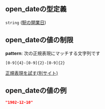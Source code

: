 ## open\_dateの型定義

`string` ([駅の開業日](station-駅オブジェクト-properties-駅の開業日.md))

## open\_dateの値の制限

**pattern**: 次の正規表現にマッチする文字列です

```regexp
[0-9]{4}-[0-9]{2}-[0-9]{2}
```

[正規表現を試す(別サイト)](https://regexr.com/?expression=%5B0-9%5D%7B4%7D-%5B0-9%5D%7B2%7D-%5B0-9%5D%7B2%7D "try regular expression with regexr.com")

## open\_dateの値の例

```json
"1902-12-10"
```
